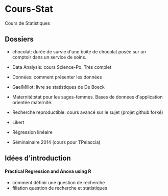Cours-Stat
==========

Cours de Statistiques

Dossiers
--------

- chocolat: durée de survie d'une boite de chocolat posée sur un comptoir dans un service de soins.

- Data Analysis: cours Science-Po. Très complet

- Données: comment présenter les données

- GaelMillot: livre se statistiques de De Boeck

- Maternité:stat pour les sages-femmes. Bases de données d'application orientée maternité.

- Recherche reproductible: cours avancé sur le sujet (projet github forké)

- Likert

- Régression linéaire

- Séminainaire 2014 (cours pour TPelaccia)

Idées d'introduction
---------------------

#### Practical Regression and Anova using R

- comment définir une question de recherche
- filiation question de recherche et statistiques
